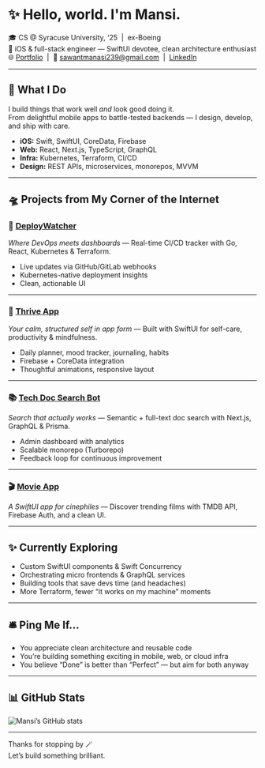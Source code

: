# ✨ Hello, world. I'm Mansi.


🎓 CS @ Syracuse University, ‘25 &nbsp;|&nbsp; ex-Boeing  
🍎 iOS & full-stack engineer — SwiftUI devotee, clean architecture enthusiast  
🌐 [Portfolio](https://newportfolio-xopn.vercel.app) &nbsp;|&nbsp; 📮 sawantmanasi239@gmail.com &nbsp;|&nbsp; [LinkedIn](https://linkedin.com/in/mansi-sawant-a344161b4)

---

## 🧩 What I Do

I build things that work well *and* look good doing it.  
From delightful mobile apps to battle-tested backends — I design, develop, and ship with care.

- **iOS:** Swift, SwiftUI, CoreData, Firebase  
- **Web:** React, Next.js, TypeScript, GraphQL  
- **Infra:** Kubernetes, Terraform, CI/CD  
- **Design:** REST APIs, microservices, monorepos, MVVM

---

## 🛸 Projects from My Corner of the Internet

### 🚦 [DeployWatcher](https://github.com/Mansi2923/DeployWatcher)  
*Where DevOps meets dashboards* — Real-time CI/CD tracker with Go, React, Kubernetes & Terraform.

- Live updates via GitHub/GitLab webhooks  
- Kubernetes-native deployment insights  
- Clean, actionable UI

---

### 🌿 [Thrive App](https://github.com/Mansi2923/Thrive-)  
*Your calm, structured self in app form* — Built with SwiftUI for self-care, productivity & mindfulness.

- Daily planner, mood tracker, journaling, habits  
- Firebase + CoreData integration  
- Thoughtful animations, responsive layout

---

### 📚 [Tech Doc Search Bot](https://github.com/Mansi2923/tech-doc-search-bot)  
*Search that actually works* — Semantic + full-text doc search with Next.js, GraphQL & Prisma.

- Admin dashboard with analytics  
- Scalable monorepo (Turborepo)  
- Feedback loop for continuous improvement

---

### 🎬 [Movie App](https://github.com/Mansi2923/Movie-App)  
*A SwiftUI app for cinephiles* — Discover trending films with TMDB API, Firebase Auth, and a clean UI.

---

## ✨ Currently Exploring

- Custom SwiftUI components & Swift Concurrency  
- Orchestrating micro frontends & GraphQL services  
- Building tools that save devs time (and headaches)  
- More Terraform, fewer “it works on my machine” moments

---

## 🛎️ Ping Me If...

- You appreciate clean architecture and reusable code  
- You’re building something exciting in mobile, web, or cloud infra  
- You believe “Done” is better than “Perfect” — but aim for both anyway

---

## 📊 GitHub Stats

![Mansi’s GitHub stats](https://github-readme-stats.vercel.app/api?username=Mansi2923&show_icons=true&theme=tokyonight)

---

Thanks for stopping by 🪄  
Let’s build something brilliant.
